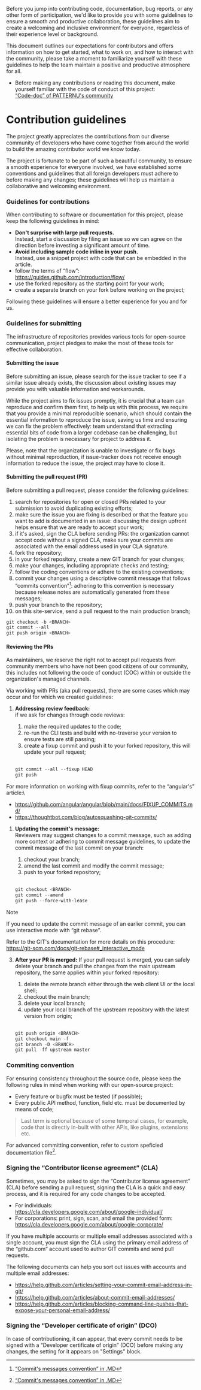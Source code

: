 
Before you jump into contributing code, documentation, bug reports, or any other form of participation, we'd like to provide you with some guidelines to ensure a smooth and productive collaboration, these guidelines aim to create a welcoming and inclusive environment for everyone, regardless of their experience level or background.

This document outlines our expectations for contributors and offers information on how to get started, what to work on, and how to interact with the community, please take a moment to familiarize yourself with these guidelines to help the team maintain a positive and productive atmosphere for all.

- Before making any contributions or reading this document, make yourself familiar with the code of conduct of this project:\
[“Code-doc” of PATTERNU's community](./CODE_OF_CONDUCT.md)

Contribution guidelines
=======================

The project greatly appreciates the contributions from our diverse community of developers who have come together from around the world to build the amazing contributor world we know today. 

The project is fortunate to be part of such a beautiful community, to ensure a smooth experience for everyone involved, we have established some conventions and guidelines that all foreign developers must adhere to before making any changes; these guidelines will help us maintain a collaborative and welcoming environment.

### Guidelines for contributions

When contributing to software or documentation for this project, please keep the following guidelines in mind:

- **Don't surprise with large pull requests.**\
  Instead, start a discussion by filing an issue so we can agree on the direction before investing a significant amount of time.
- **Avoid including sample code inline in your push.**\
  Instead, use a snippet project with code that can be embedded in the article.
- follow the terms of “flow”:\
  https://guides.github.com/introduction/flow/
- use the forked repository as the starting point for your work;
- create a separate branch on your fork before working on the project;

Following these guidelines will ensure a better experience for you and for us.

### Guidelines for submitting

The infrastructure of repositories provides various tools for open-source communication, project pledges to make the most of these tools for effective collaboration.

#### Submitting the issue

Before submitting an issue, please search for the issue tracker to see if a similar issue already exists, the discussion about existing issues may provide you with valuable information and workarounds.

While the project aims to fix issues promptly, it is crucial that a team can reproduce and confirm them first, to help us with this process, we require that you provide a minimal reproducible scenario, which should contain the essential information to reproduce the issue, saving us time and ensuring we can fix the problem effectively: team understand that extracting essential bits of code from a larger codebase can be challenging, but isolating the problem is necessary for project to address it.

Please, note that the organization is unable to investigate or fix bugs without minimal reproduction, if issue-tracker does not receive enough information to reduce the issue, the project may have to close it.

#### Submitting the pull request (PR)

Before submitting a pull request, please consider the following guidelines:

1. search for repositories for open or closed PRs related to your submission to avoid duplicating existing efforts;
2. make sure the issue you are fixing is described or that the feature you want to add is documented in an issue: discussing the design upfront helps ensure that we are ready to accept your work;
3. if it's asked, sign the CLA before sending PRs: the organization cannot accept code without a signed CLA, make sure your commits are associated with the email address used in your CLA signature.
4. fork the repository;
5. in your forked repository, create a new GIT branch for your changes;
6. make your changes, including appropriate checks and testing;
7. follow the coding conventions or adhere to the existing conventions;
8. commit your changes using a descriptive commit message that follows “commits convention”[^1]: adhering to this convention is necessary because release notes are automatically generated from these messages;
9. push your branch to the repository;
10. on this site-service, send a pull request to the main production branch;

```powershell
git checkout -b <BRANCH>
git commit --all
git push origin <BRANCH>
```

#### Reviewing the PRs

As maintainers, we reserve the right not to accept pull requests from community members who have not been good citizens of our community, this includes not following the code of conduct (COC) within or outside the organization's managed channels.

Via working with PRs (aka pull requests), there are some cases which may occur and for which we created guidelines:

1. **Addressing review feedback:**\
   if we ask for changes through code reviews:

   1. make the required updates to the code;
   2. re-run the CLI tests and build with no-traverse your version to ensure tests are still passing;
   3. create a fixup commit and push it to your forked repository, this will update your pull request;
    <br/>
    
    ```powershell
    git commit --all --fixup HEAD
    git push
    ```

For more information on working with fixup commits, refer to the “angular's” article:\
- https://github.com/angular/angular/blob/main/docs/FIXUP_COMMITS.md/
- https://thoughtbot.com/blog/autosquashing-git-commits/

1. **Updating the commit's message:**\
   Reviewers may suggest changes to a commit message, such as adding more context or adhering to commit message guidelines, to update the commit message of the last commit on your branch:

   1. checkout your branch;
   2. amend the last commit and modify the commit message;
   3. push to your forked repository;
    <br/>

    ```powershell
    git checkout <BRANCH>
    git commit --amend
    git push --force-with-lease
    ```

> [!Note]
> If you need to update the commit message of an earlier commit, you can use interactive mode with “git rebase”.
>  
> Refer to the GIT's documentation for more details on this procedure:\
> https://git-scm.com/docs/git-rebase#_interactive_mode

3. **After your PR is merged:**
   If your pull request is merged, you can safely delete your branch and pull the changes from the main upstream repository, the same applies within your forked repository:

   1. delete the remote branch either through the web client UI or the local shell;
   2. checkout the main branch;
   3. delete your local branch;
   4. update your local branch of the upstream repository with the latest version from origin;
    <br/>

    ```powershell
    git push origin <BRANCH>
    git checkout main -f
    git branch -D <BRANCH>
    git pull -ff upstream master
    ```

### Commiting convention

For ensuring consistency throughout the source code, please keep the following rules in mind when working with our open-source project:

- Every feature or bugfix must be tested (if possible);
- Every public API method, function, field etc. must be documented by means of code;

> Last term is optional because of some temporal cases, for example, code that is directly in-built with other APIs, like plugins, extensions etc.
>

For advanced committing convention, refer to custom speficied documentation file[^1].

### Signing the “Contributor license agreement” (CLA)

Sometimes, you may be asked to sign the “Contributor license agreement” (CLA) before sending a pull request, signing the CLA is a quick and easy process, and it is required for any code changes to be accepted.

- For individuals:\
  https://cla.developers.google.com/about/google-individual/
- For corporations: print, sign, scan, and email the provided form:\
  https://cla.developers.google.com/about/google-corporate/

If you have multiple accounts or multiple email addresses associated with a single account, you must sign the CLA using the primary email address of the “github.com” account used to author GIT commits and send pull requests.

The following documents can help you sort out issues with accounts and multiple email addresses:

- https://help.github.com/articles/setting-your-commit-email-address-in-git/
- https://help.github.com/articles/about-commit-email-addresses/
- https://help.github.com/articles/blocking-command-line-pushes-that-expose-your-personal-email-address/

### Signing the “Developer certificate of origin” (DCO)

In case of contributioning, it can appear, that every commit needs to be signed with a “Developer certificate of origin” (DCO) before making any changes, the setting for it appears on "Settings" block.


[^1]: [“Commit's messages convention” in .MD](./../docs-markdown/github/COMMIT_CONVENTION.md)